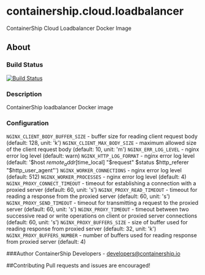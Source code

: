 # containership.cloud.loadbalancer
ContainerShip Cloud Loadbalancer Docker Image

## About

### Build Status
[![Build Status](https://drone.containership.io/api/badges/containership/containership.cloud.loadbalancer/status.svg)](https://drone.containership.io/containership/containership.cloud.loadbalancer)

### Description
ContainerShip loadbalancer Docker image

### Configuration
`NGINX_CLIENT_BODY_BUFFER_SIZE` - buffer size for reading client request body (default: 128, unit: 'k')
`NGINX_CLIENT_MAX_BODY_SIZE` - maximum allowed size of the client request body (default: 10, unit: 'm')
`NGINX_ERR_LOG_LEVEL` - nginx error log level (default: warn)
`NGINX_HTTP_LOG_FORMAT` - nginx error log level (default: '$host $remote_addr [$time_local] "$request" $status $http_referer "$http_user_agent"')
`NGINX_WORKER_CONNECTIONS` - nginx error log level (default: 512)
`NGINX_WORKER_PROCESSES` - nginx error log level (default: 4)
`NGINX_PROXY_CONNECT_TIMEOUT` - timeout for establishing a connection with a proxied server (default: 60, unit: 's')
`NGINX_PROXY_READ_TIMEOUT` - timeout for reading a response from the proxied server (default: 60, unit: 's')
`NGINX_PROXY_SEND_TIMEOUT` - timeout for transmitting a request to the proxied server (default: 60, unit: 's')
`NGINX_PROXY_TIMEOUT` - timeout between two successive read or write operations on client or proxied server connections (default: 60, unit: 's')
`NGINX_PROXY_BUFFERS_SIZE` - size of buffer used for reading response from proxied server (default: 32, unit: 'k')
`NGINX_PROXY_BUFFERS_NUMBER` - number of buffers used for reading response from proxied server (default: 4)

###Author
ContainerShip Developers - developers@containership.io

##Contributing
Pull requests and issues are encouraged!
